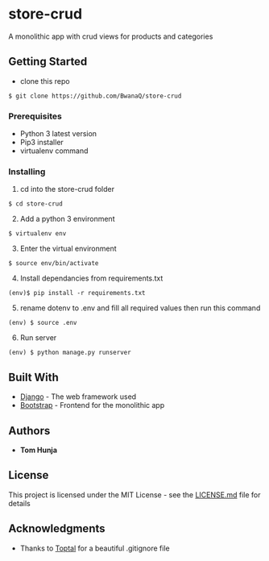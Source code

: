 # store-crud

A monolithic app with crud views for products and categories

## Getting Started

- clone this repo

```
$ git clone https://github.com/BwanaQ/store-crud
```

### Prerequisites

- Python 3 latest version
- Pip3 installer
- virtualenv command

### Installing

1. cd into the store-crud folder

```
$ cd store-crud
```

2. Add a python 3 environment

```
$ virtualenv env
```

3. Enter the virtual environment

```
$ source env/bin/activate
```

4. Install dependancies from requirements.txt

```
(env)$ pip install -r requirements.txt
```

5. rename dotenv to .env and fill all required values then run this command

```
(env) $ source .env
```

6. Run server

```
(env) $ python manage.py runserver
```



## Built With

- [Django](https://www.djangoproject.com/) - The web framework used
- [Bootstrap](https://getbootstrap.com/) - Frontend for the monolithic app

## Authors

- **Tom Hunja**

## License

This project is licensed under the MIT License - see the [LICENSE.md](LICENSE.md) file for details

## Acknowledgments

- Thanks to [Toptal](https://www.toptal.com/developers/gitignore/api/django) for a beautiful .gitignore file

